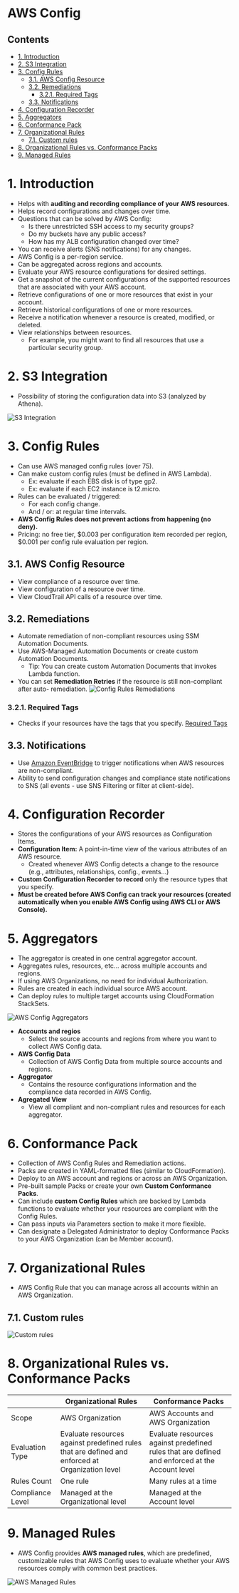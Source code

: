 # AWS Config<!-- omit in toc -->

## Contents <!-- omit in toc -->

- [1. Introduction](#1-introduction)
- [2. S3 Integration](#2-s3-integration)
- [3. Config Rules](#3-config-rules)
  - [3.1. AWS Config Resource](#31-aws-config-resource)
  - [3.2. Remediations](#32-remediations)
    - [3.2.1. Required Tags](#321-required-tags)
  - [3.3. Notifications](#33-notifications)
- [4. Configuration Recorder](#4-configuration-recorder)
- [5. Aggregators](#5-aggregators)
- [6. Conformance Pack](#6-conformance-pack)
- [7. Organizational Rules](#7-organizational-rules)
  - [7.1. Custom rules](#71-custom-rules)
- [8. Organizational Rules vs. Conformance Packs](#8-organizational-rules-vs-conformance-packs)
- [9. Managed Rules](#9-managed-rules)

# 1. Introduction

- Helps with **auditing and recording compliance of your AWS resources**.
- Helps record configurations and changes over time.
- Questions that can be solved by AWS Config:
  - Is there unrestricted SSH access to my security groups?
  - Do my buckets have any public access?
  - How has my ALB configuration changed over time?
- You can receive alerts (SNS notifications) for any changes.
- AWS Config is a per-region service.
- Can be aggregated across regions and accounts.
- Evaluate your AWS resource configurations for desired settings.
- Get a snapshot of the current configurations of the supported resources that are associated with your AWS account.
- Retrieve configurations of one or more resources that exist in your account.
- Retrieve historical configurations of one or more resources.
- Receive a notification whenever a resource is created, modified, or deleted.
- View relationships between resources.
  - For example, you might want to find all resources that use a particular security group.

# 2. S3 Integration

- Possibility of storing the configuration data into S3 (analyzed by Athena).

![S3 Integration](/Images/AWSConfigS3Integration.png)

# 3. Config Rules

- Can use AWS managed config rules (over 75).
- Can make custom config rules (must be defined in AWS Lambda).
  - Ex: evaluate if each EBS disk is of type gp2.
  - Ex: evaluate if each EC2 instance is t2.micro.
- Rules can be evaluated / triggered:
  - For each config change.
  - And / or: at regular time intervals.
- **AWS Config Rules does not prevent actions from happening (no deny).**
- Pricing: no free tier, $0.003 per configuration item recorded per region, $0.001 per config rule evaluation per region.

## 3.1. AWS Config Resource

- View compliance of a resource over time.
- View configuration of a resource over time.
- View CloudTrail API calls of a resource over time.

## 3.2. Remediations

- Automate remediation of non-compliant resources using SSM Automation Documents.
- Use AWS-Managed Automation Documents or create custom Automation Documents.
  - Tip: You can create custom Automation Documents that invokes Lambda function.
- You can set **Remediation Retries** if the resource is still non-compliant after auto- remediation.
  ![Config Rules Remediations](/Images/AWSConfigRulesRemediations.png)

### 3.2.1. Required Tags

- Checks if your resources have the tags that you specify.
  [Required Tags](https://docs.aws.amazon.com/config/latest/developerguide/required-tags.html)

## 3.3. Notifications

- Use [Amazon EventBridge](/Application%20Integration/Amazon%20EventBridge.md) to trigger notifications when AWS resources are non-compliant.
- Ability to send configuration changes and compliance state notifications to SNS (all events - use SNS Filtering or filter at client-side).

# 4. Configuration Recorder

- Stores the configurations of your AWS resources as Configuration Items.
- **Configuration Item:** A point-in-time view of the various attributes of an AWS resource.
  - Created whenever AWS Config detects a change to the resource (e.g., attributes, relationships, config., events...)
- **Custom Configuration Recorder to record** only the resource types that you specify.
- **Must be created before AWS Config can track your resources (created automatically when you enable AWS Config using AWS CLI or AWS Console).**

# 5. Aggregators

- The aggregator is created in one central aggregator account.
- Aggregates rules, resources, etc... across multiple accounts and regions.
- If using AWS Organizations, no need for individual Authorization.
- Rules are created in each individual source AWS account.
- Can deploy rules to multiple target accounts using CloudFormation StackSets.

![AWS Config Aggregators](/Images/AWSConfigAggregators.png)

- **Accounts and regios**
  - Select the source accounts and regions from where you want to collect AWS Config data.
- **AWS Config Data**
  - Collection of AWS Config Data from multiple source accounts and regions.
- **Aggregator**
  - Contains the resource configurations information and the compliance data recorded in AWS Config.
- **Agregated View**
  - View all compliant and non-compliant rules and resources for each aggregator.

# 6. Conformance Pack

- Collection of AWS Config Rules and Remediation actions.
- Packs are created in YAML-formatted files (similar to CloudFormation).
- Deploy to an AWS account and regions or across an AWS Organization.
- Pre-built sample Packs or create your own **Custom Conformance Packs**.
- Can include **custom Config Rules** which are backed by Lambda functions to evaluate whether your resources are compliant with the Config Rules.
- Can pass inputs via Parameters section to make it more flexible.
- Can designate a Delegated Administrator to deploy Conformance Packs to your AWS Organization (can be Member account).

# 7. Organizational Rules

- AWS Config Rule that you can manage across all accounts within an AWS Organization.

## 7.1. Custom rules

![Custom rules](/Images/AWSConfigCustomRules.png)

# 8. Organizational Rules vs. Conformance Packs

|                  | Organizational Rules                                                                            | Conformance Packs                                                                              |
| ---------------- | ----------------------------------------------------------------------------------------------- | ---------------------------------------------------------------------------------------------- |
| Scope            | AWS Organization                                                                                | AWS Accounts and AWS Organization                                                              |
| Evaluation Type  | Evaluate resources against predefined rules that are defined and enforced at Organization level | Evaluate resources against predefined rules that are defined and enforced at the Account level |
| Rules Count      | One rule                                                                                        | Many rules at a time                                                                           |
| Compliance Level | Managed at the Organizational level                                                             | Managed at the Account level                                                                   |

# 9. Managed Rules

- AWS Config provides **AWS managed rules**, which are predefined, customizable rules that AWS Config uses to evaluate whether your AWS resources comply with common best practices.

![AWS Managed Rules](/Images/AWSConfigManagedRules.png)
